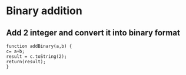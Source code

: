 # Binary addition
## Add 2 integer and convert it into binary format
```
function addBinary(a,b) {
c= a+b;
result = c.toString(2);
return(result);
}
```
